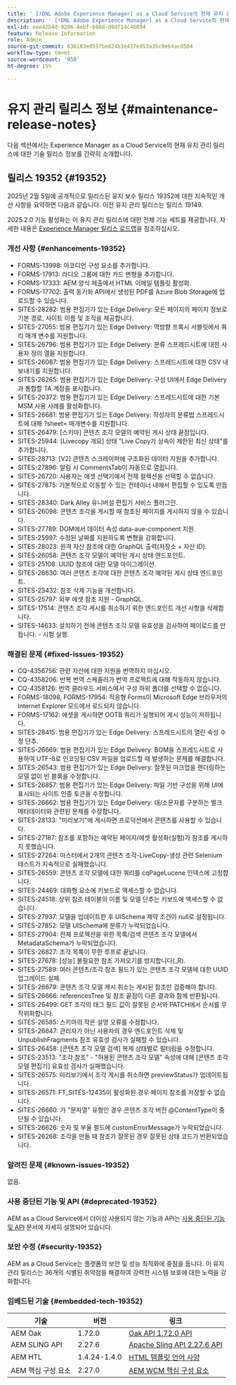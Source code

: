 ```yaml
---
title: ' [!DNL Adobe Experience Manager] as a Cloud Service의 현재 유지 관리 릴리스 정보입니다.'
description: ' [!DNL Adobe Experience Manager] as a Cloud Service의 현재 유지 관리 릴리스 정보입니다.'
exl-id: eee42b4d-9206-4ebf-b88d-d8df14c46094
feature: Release Information
role: Admin
source-git-commit: 636183e0597bed24b3e437ed53a35c9e64ac0504
workflow-type: tm+mt
source-wordcount: '950'
ht-degree: 15%

---
```



# 유지 관리 릴리스 정보 {#maintenance-release-notes}

다음 섹션에서는 Experience Manager as a Cloud Service의 현재 유지 관리 릴리스에 대한 기술 릴리스 정보를 간략히 소개합니다.

## 릴리스 19352 {#19352}

2025년 2월 5일에 공개적으로 릴리스된 유지 보수 릴리스 19352에 대한 지속적인 개선 사항을 요약하면 다음과 같습니다. 이전 유지 관리 릴리스는 릴리스 19149.

2025.2.0 기능 활성화는 이 유지 관리 릴리스에 대한 전체 기능 세트를 제공합니다. 자세한 내용은 [Experience Manager 릴리스 로드맵](https://experienceleague.adobe.com/ko/docs/experience-manager-release-information/aem-release-updates/update-releases-roadmap)을 참조하십시오.

### 개선 사항 {#enhancements-19352}

* FORMS-13998: 아코디언 구성 요소를 추가합니다.
* FORMS-17913: 라디오 그룹에 대한 카드 변형을 추가합니다.
* FORMS-17333: AEM 양식 제출에서 HTML 이메일 템플릿 활성화.
* FORMS-17702: 출력 동기화 API에서 생성된 PDF를 Azure Blob Storage에 업로드할 수 있습니다.
* SITES-28282: 범용 편집기가 있는 Edge Delivery: 모든 페이지의 페이지 정보로 기본 경로, 사이트 이름 및 조직을 제공합니다.
* SITES-27055: 범용 편집기가 있는 Edge Delivery: 역방향 프록시 서블릿에서 쿼리 매개 변수를 지원합니다.
* SITES-26796: 범용 편집기가 있는 Edge Delivery: 분류 스프레드시트에 대한 사용자 정의 열을 지원합니다.
* SITES-26087: 범용 편집기가 있는 Edge Delivery: 스프레드시트에 대한 CSV 내보내기를 지원합니다.
* SITES-26265: 범용 편집기가 있는 Edge Delivery: 구성 UI에서 Edge Delivery과 통합할 TA 계정을 표시합니다.
* SITES-20372: 범용 편집기가 있는 Edge Delivery: 스프레드시트에 대한 기본 MSM 사용 사례를 활성화합니다.
* SITES-26681: 범용 편집기가 있는 Edge Delivery: 작성자의 분류법 스프레드시트에 대해 ?sheet= 매개변수를 지원합니다.
* SITES-26479: [스키마] 콘텐츠 조각 모델의 예약된 게시 상태 끝점입니다.
* SITES-25944: [Livecopy 개요] 상태 &quot;Live Copy가 상속이 제한된 최신 상태&quot;를 추가합니다.
* SITES-28713: [V2] 콘텐츠 스크레이퍼에 구조화된 데이터 지원을 추가합니다.
* SITES-27896: 알림 시 CommentsTab이 자동으로 열립니다.
* SITES-26720: 사용자는 에셋 선택기에서 전체 컬렉션을 선택할 수 없습니다.
* SITES-27875: 기본적으로 이동할 수 있는 컨테이너 내에서 편집할 수 있도록 만듭니다.
* SITES-28340: Dark Alley 유니버설 편집기 서비스 플러그인.
* SITES-26098: 콘텐츠 조각을 게시할 때 참조된 페이지를 게시하지 않을 수 있습니다.
* SITES-27789: DOM에서 데이터 속성 data-aue-component 지원.
* SITES-25997: 수정된 날짜를 지원하도록 변형을 강화합니다.
* SITES-28023: 원격 자산 참조에 대한 GraphQL 출력(저장소 + 자산 ID).
* SITES-26058: 콘텐츠 조각 모델이 예약된 게시 상태 엔드포인트.
* SITES-25108: UUID 참조에 대한 모델 마이그레이션.
* SITES-26630: 여러 콘텐츠 조각에 대한 콘텐츠 조각 예약된 게시 상태 엔드포인트.
* SITES-23432: 참조 삭제 기능을 개선합니다.
* SITES-25797: 외부 에셋 참조 지원 - GraphQL.
* SITES-17514: 콘텐츠 조각 게시를 취소하기 위한 엔드포인트 개선 사항을 삭제합니다.
* SITES-14633: 설치하기 전에 콘텐츠 조각 모델 유효성을 검사하여 페이로드를 만듭니다. - 시험 실행.

### 해결된 문제 {#fixed-issues-19352}

* CQ-4356756: 관련 자산에 대한 지원을 번역하지 마십시오.
* CQ-4358206: 반복 번역 스케줄러가 번역 프로젝트에 대해 작동하지 않습니다.
* CQ-4358126: 번역 클라우드 서비스에서 구성 하위 폴더를 선택할 수 없습니다.
* FORMS-18098, FORMS-17954: 적응형 Forms이 Microsoft Edge 브라우저의 Internet Explorer 모드에서 로드되지 않습니다.
* FORMS-17162: 에셋을 게시하면 OOTB 쿼리가 실행되어 게시 성능이 저하됩니다.
* SITES-28415: 범용 편집기가 있는 Edge Delivery: 스프레드시트의 열린 속성 수정 단추.
* SITES-26669: 범용 편집기가 있는 Edge Delivery: BOM을 스프레드시트로 사용하여 UTF-8로 인코딩된 CSV 파일을 업로드할 때 발생하는 문제를 해결합니다.
* SITES-26543: 범용 편집기가 있는 Edge Delivery: 잘못된 마크업을 렌더링하는 모델 없이 빈 블록을 수정합니다.
* SITES-26857: 범용 편집기가 있는 Edge Delivery: 파일 기반 구성을 위해 UI에 표시되는 사이트 인증 토큰을 수정합니다.
* SITES-26662: 범용 편집기가 있는 Edge Delivery: 대/소문자를 구분하는 벌크 메타데이터와 관련된 문제를 수정합니다.
* SITES-28133: &quot;미리보기&quot;에 게시하면 프로덕션에서 콘텐츠를 사용할 수 있습니다.
* SITES-27187: 참조를 포함하는 예약된 페이지/에셋 활성화(실험)가 참조를 게시하지 못했습니다.
* SITES-27264: 마스터에서 2개의 콘텐츠 조각-LiveCopy-생성 관련 Selenium 테스트가 지속적으로 실패했습니다.
* SITES-26559: 콘텐츠 조각 모델에 대한 쿼리를 cqPageLucene 인덱스에 고정합니다.
* SITES-24469: 대화형 요소에 키보드로 액세스할 수 없습니다.
* SITES-24518: 상위 참조 테이블의 이름 및 모델 단추는 키보드에 액세스할 수 없습니다.
* SITES-27937: 모델을 업데이트한 후 UISchema 제약 조건이 null로 설정됩니다.
* SITES-27852: 모델 UISchema에 분류가 누락되었습니다.
* SITES-27904: 전체 프로젝션을 위한 목록/검색 콘텐츠 조각 모델에서 MetadataSchema가 누락되었습니다.
* SITES-26827: 조각 목록이 무한 루프로 끝납니다.
* SITES-27678: [성능] 불필요한 참조 가져오기를 방지합니다(_R).
* SITES-27589: 여러 콘텐츠/조각 참조 필드가 있는 콘텐츠 조각 모델에 대한 UUID 업그레이드 실패.
* SITES-26679: 콘텐츠 조각 모델 게시 취소는 게시된 참조만 검증해야 합니다.
* SITES-26666: referencesTree 및 참조 끝점이 다른 결과와 함께 반환됩니다.
* SITES-26499: GET 조각의 태그 필드 값이 잘못된 순서와 PATCH에서 순서를 무작위화합니다.
* SITES-26585: 스키마의 작은 설명 오류를 수정합니다.
* SITES-26647: 관리자가 아닌 사용자의 경우 엔드포인트 삭제 및 UnpublishFragments 참조 유효성 검사가 실패할 수 있습니다.
* SITES-26458: [콘텐츠 조각 모델 검색] 복제 상태별로 필터링을 수정합니다.
* SITES-23513: &quot;조각 참조&quot; - &quot;허용된 콘텐츠 조각 모델&quot; 속성에 대해 [콘텐츠 조각 모델 편집기] 유효성 검사가 실패했습니다.
* SITES-26575: 미리보기에서 조각 게시를 취소하면 previewStatus가 업데이트됩니다.
* SITES-26571: FT_SITES-12435이 활성화된 경우 페이지 참조를 저장할 수 없습니다.
* SITES-26660: 가 &quot;문자열&quot; 유형인 경우 콘텐츠 조각 버전 @ContentType이 중단될 수 있습니다.
* SITES-26626: 숫자 및 부울 필드에 customErrorMessage가 누락되었습니다.
* SITES-26268: 조각을 만들 때 참조가 잘못된 경우 잘못된 상태 코드가 반환되었습니다.

### 알려진 문제 {#known-issues-19352}

없음.

### 사용 중단된 기능 및 API {#deprecated-19352}

AEM as a Cloud Service에서 더이상 사용되지 않는 기능과 API는 [사용 중단된 기능 및 API](/help/release-notes/deprecated-removed-features.md) 문서에 자세히 설명되어 있습니다.

### 보안 수정 {#security-19352}

AEM as a Cloud Service는 플랫폼의 보안 및 성능 최적화에 중점을 둡니다. 이 유지 관리 릴리스는 36개의 식별된 취약점을 해결하여 강력한 시스템 보호에 대한 노력을 강화합니다.

### 임베드된 기술 {#embedded-tech-19352}

| 기술 | 버전 | 링크 |
|---|---|---|
| AEM Oak | 1.72.0 | [Oak API 1.72.0 API](https://www.javadoc.io/doc/org.apache.jackrabbit/oak-api/1.72.0/index.html) |
| AEM SLING API | 2.27.6 | [Apache Sling API 2.27.6 API](https://www.javadoc.io/doc/org.apache.sling/org.apache.sling.api/latest/index.html) |
| AEM HTL | 1.4.24-1.4.0 | [HTML 템플릿 언어 사양](https://github.com/adobe/htl-spec) |
| AEM 핵심 구성 요소 | 2.27.0 | [AEM WCM 핵심 구성 요소](https://github.com/adobe/aem-core-wcm-components) |

